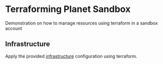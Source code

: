 # Terraforming Planet Sandbox
Demonstration on how to manage resources using terraform in a sandbox account

## Infrastructure

Apply the provided [infrastructure](./infrastructure) configuration using terraform.

